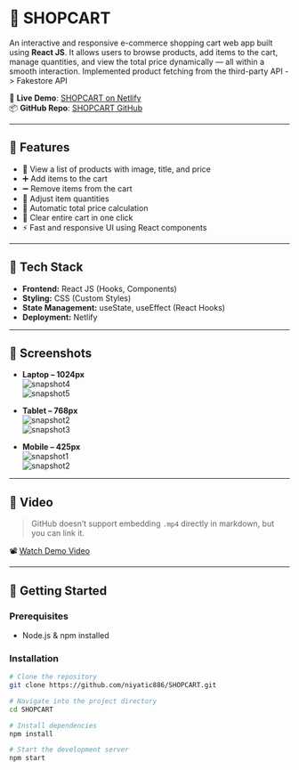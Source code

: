 # 🛒 SHOPCART

An interactive and responsive e-commerce shopping cart web app built using **React JS**. It allows users to browse products, add items to the cart, manage quantities, and view the total price dynamically — all within a smooth interaction. Implemented product fetching from the third-party API -> Fakestore API

🔗 **Live Demo**: [SHOPCART on Netlify](https://shopcart-shopping.netlify.app/)  
📦 **GitHub Repo**: [SHOPCART GitHub](https://github.com/niyatic886/SHOPCART)

---

## 📌 Features

- 🧾 View a list of products with image, title, and price
- ➕ Add items to the cart
- ➖ Remove items from the cart
- 🔄 Adjust item quantities
- 🧮 Automatic total price calculation
- 🧼 Clear entire cart in one click
- ⚡ Fast and responsive UI using React components

---

## 🧰 Tech Stack

- **Frontend:** React JS (Hooks, Components)
- **Styling:** CSS (Custom Styles)
- **State Management:** useState, useEffect (React Hooks)
- **Deployment:** Netlify

---


## 📸 Screenshots

- **Laptop – 1024px**  
  ![snapshot4](../Images/snapshot4.jpeg)  
  ![snapshot5](./Images/shapshot5.jpeg)

- **Tablet – 768px**  
  ![snapshot2](./Images/snapshot2.jpeg)  
  ![snapshot3](./Images/snapshot3.jpeg)

- **Mobile – 425px**  
  ![snapshot1](./Images/snapshot1.jpeg)  
  ![snapshot2](./Images/snapshot2.jpeg)

---

## 🎥 Video

> GitHub doesn’t support embedding `.mp4` directly in markdown, but you can link it.

📽️ [Watch Demo Video](./Images/video.mp4)


---



## 🚀 Getting Started

### Prerequisites

- Node.js & npm installed

### Installation

```bash
# Clone the repository
git clone https://github.com/niyatic886/SHOPCART.git

# Navigate into the project directory
cd SHOPCART

# Install dependencies
npm install

# Start the development server
npm start
